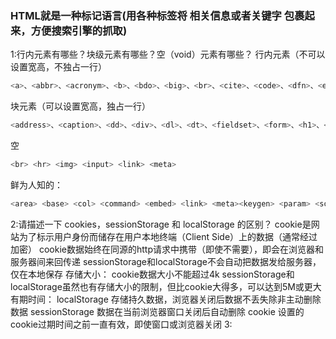 ### HTML就是一种标记语言(用各种标签将 相关信息或者关键字 包裹起来，方便搜索引擎的抓取)
1:行内元素有哪些？块级元素有哪些？空（void）元素有哪些？
行内元素（不可以设置宽高，不独占一行）
```javascript
<a>、<abbr>、<acronym>、<b>、<bdo>、<big>、<br>、<cite>、<code>、<dfn>、<em>、<i>、<img>、<input>、<kbd>、<label>、<q>、<samp>、<select>、<small>、<span>、<strong>、<sub>、<sup>、<textarea>、<tt>、<var>
```
块元素（可以设置宽高，独占一行）
```javascript
<address>、<caption>、<dd>、<div>、<dl>、<dt>、<fieldset>、<form>、<h1>、<h2>、<h3>、<h4>、<h5>、<h6>、<hr>、<legend>、<li>、<noframes>、<noscript>、<ol>、<ul>、<p>、<pre>、<table>、<tbody>、<td>、<tfoot>、<th>、<thead>、<tr>
```
空
```javascript
<br> <hr> <img> <input> <link> <meta>
```
鲜为人知的：
```javascript
<area> <base> <col> <command> <embed> <link> <meta><keygen> <param> <source> <track> <wbr>
```
2:请描述一下 cookies，sessionStorage 和 localStorage 的区别？
cookie是网站为了标示用户身份而储存在用户本地终端（Client Side）上的数据（通常经过加密）
cookie数据始终在同源的http请求中携带（即使不需要），即会在浏览器和服务器间来回传递
sessionStorage和localStorage不会自动把数据发给服务器，仅在本地保存
存储大小：
cookie数据大小不能超过4k sessionStorage和localStorage虽然也有存储大小的限制，但比cookie大得多，可以达到5M或更大
有期时间：
localStorage 存储持久数据，浏览器关闭后数据不丢失除非主动删除数据 sessionStorage 数据在当前浏览器窗口关闭后自动删除 cookie 设置的cookie过期时间之前一直有效，即使窗口或浏览器关闭
3: